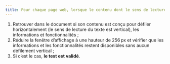 ```yaml
---
title: Pour chaque page web, lorsque le contenu dont le sens de lecture est vertical est affiché dans une fenêtre réduite à une hauteur de 256 px, l’ensemble des informations et des fonctionnalités sont-elles disponibles sans aucun défilement vertical (hors cas particuliers) ?
---
```


1. Retrouver dans le document si son contenu est conçu pour défiler horizontalement (le sens de lecture du texte est vertical), les informations et fonctionnalités ;
2. Réduire la fenêtre d’affichage à une hauteur de 256 px et vérifier que les informations et les fonctionnalités restent disponibles sans aucun défilement vertical ;
3. Si c’est le cas, **le test est validé**.
